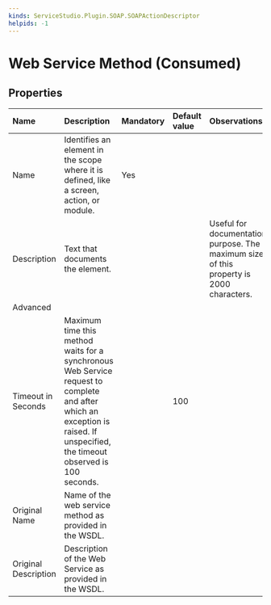 ```yaml
---
kinds: ServiceStudio.Plugin.SOAP.SOAPActionDescriptor
helpids: -1
---
```


# Web Service Method \(Consumed\)

## Properties

| Name | Description | Mandatory | Default value | Observations |
| :--- | :--- | :--- | :--- | :--- |
| Name | Identifies an element in the scope where it is defined, like a screen, action, or module. | Yes |  |  |
| Description | Text that documents the element. |  |  | Useful for documentation purpose. The maximum size of this property is 2000 characters. |
| Advanced |  |  |  |  |
| Timeout in Seconds | Maximum time this method waits for a synchronous Web Service request to complete and after which an exception is raised. If unspecified, the timeout observed is 100 seconds. |  | 100 |  |
| Original Name | Name of the web service method as provided in the WSDL. |  |  |  |
| Original Description | Description of the Web Service as provided in the WSDL. |  |  |  |

